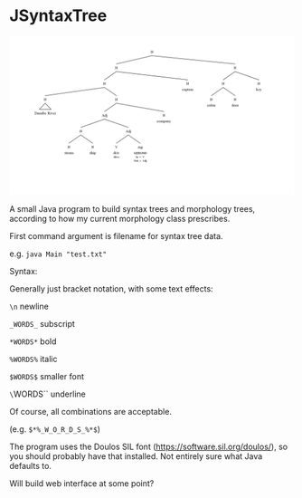 # JSyntaxTree

![Output](/output_image.png)

A small Java program to build syntax trees and morphology trees, according to how my current morphology class prescribes.

First command argument is filename for syntax tree data.

e.g. `java Main "test.txt"`

Syntax:

Generally just bracket notation, with some text effects:

`\n` newline

`_WORDS_` subscript

`*WORDS*` bold

`%WORDS%` italic

`$WORDS$` smaller font

`\`WORDS\`` underline

Of course, all combinations are acceptable.

(e.g. `$*%_W_O_R_D_S_%*$`)

The program uses the Doulos SIL font (https://software.sil.org/doulos/), so you should probably have that installed. Not entirely sure what Java defaults to.

Will build web interface at some point?